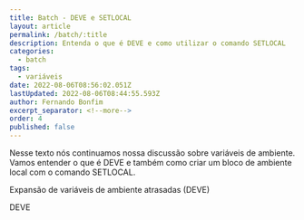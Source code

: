 ```yaml
---
title: Batch - DEVE e SETLOCAL
layout: article
permalink: /batch/:title
description: Entenda o que é DEVE e como utilizar o comando SETLOCAL
categories:
  - batch
tags:
  - variáveis
date: 2022-08-06T08:56:02.051Z
lastUpdated: 2022-08-06T08:44:55.593Z
author: Fernando Bonfim
excerpt_separator: <!--more-->
order: 4
published: false
---
```

Nesse texto nós continuamos nossa discussão sobre variáveis de ambiente. Vamos entender o que é DEVE e também como criar um bloco de ambiente local com o comando SETLOCAL. 

Expansão de variáveis de ambiente atrasadas (DEVE)

DEVE
